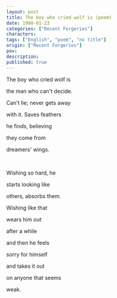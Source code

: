 ```yaml
---
layout: post
title: The boy who cried wolf is (poem)
date: 1998-01-23
categories: ["Recent Forgeries"]
characters: 
tags: ["English", "poem", "no title"]
origin: ["Recent Forgeries"]
pov: 
description: 
published: true
---
```


The boy who cried wolf is

the man who can't decide.

Can't lie; never gets away

with it. Saves feathers

he finds, believing

they come from

dreamers' wings.

<br>

Wishing so hard, he

starts looking like

others, absorbs them.

Wishing like that

wears him out

after a while

and then he feels

sorry for himself

and takes it out

on anyone that seems

weak.
